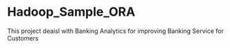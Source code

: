# Hadoop_Sample_ORA
This project deaisl with Banking Analytics for improving Banking Service for Customers
